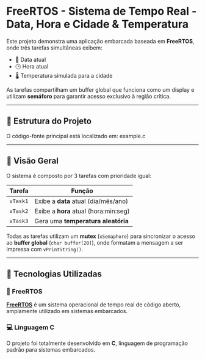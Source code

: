 # FreeRTOS - Sistema de Tempo Real - Data, Hora e Cidade & Temperatura

Este projeto demonstra uma aplicação embarcada baseada em **FreeRTOS**, onde três tarefas simultâneas exibem:

- 📅 Data atual
- 🕒 Hora atual
- 🌡️ Temperatura simulada para a cidade

As tarefas compartilham um buffer global que funciona como um display e utilizam **semáforo** para garantir acesso exclusivo à região crítica.

---

## 📁 Estrutura do Projeto

O código-fonte principal está localizado em: example.c

---

## 🚀 Visão Geral

O sistema é composto por 3 tarefas com prioridade igual:

| Tarefa         | Função                                    |
|----------------|--------------------------------------------|
| `vTask1`       | Exibe a **data** atual (dia/mês/ano)       |
| `vTask2`       | Exibe a **hora** atual (hora:min:seg)      |
| `vTask3`       | Gera uma **temperatura aleatória**         |

Todas as tarefas utilizam um **mutex** (`xSemaphore`) para sincronizar o acesso ao **buffer global** (`char buffer[20]`), onde formatam a mensagem a ser impressa com `vPrintString()`.

---

## 🧰 Tecnologias Utilizadas

### 🧠 FreeRTOS

[**FreeRTOS**](https://www.freertos.org/) é um sistema operacional de tempo real de código aberto, amplamente utilizado em sistemas embarcados.

### 💻 Linguagem C

O projeto foi totalmente desenvolvido em **C**, linguagem de programação padrão para sistemas embarcados.
